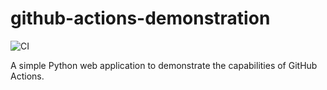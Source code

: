# github-actions-demonstration

![CI](https://github.com/ryzk-olu/github-actions-demonstration/workflows/ci-flask-app/badge.svg)


A simple Python web application to demonstrate the capabilities of GitHub Actions.
